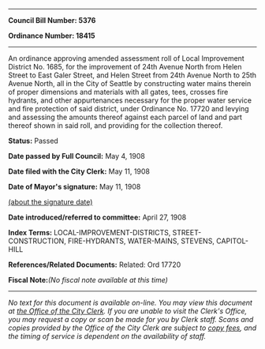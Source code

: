 

********

**Council Bill Number: 5376**
   
**Ordinance Number: 18415**
********

 An ordinance approving amended assessment roll of Local Improvement District No. 1685, for the improvement of 24th Avenue North from Helen Street to East Galer Street, and Helen Street from 24th Avenue North to 25th Avenue North, all in the City of Seattle by constructing water mains therein of proper dimensions and materials with all gates, tees, crosses fire hydrants, and other appurtenances necessary for the proper water service and fire protection of said district, under Ordinance No. 17720 and levying and assessing the amounts thereof against each parcel of land and part thereof shown in said roll, and providing for the collection thereof.

**Status:** Passed
   
**Date passed by Full Council:** May 4, 1908
   
**Date filed with the City Clerk:** May 11, 1908
   
**Date of Mayor's signature:** May 11, 1908
   
[(about the signature date)](/~public/approvaldate.htm)
   
   
   
**Date introduced/referred to committee:** April 27, 1908
   
   
**Index Terms:** LOCAL-IMPROVEMENT-DISTRICTS, STREET-CONSTRUCTION, FIRE-HYDRANTS, WATER-MAINS, STEVENS, CAPITOL-HILL

**References/Related Documents:** Related: Ord 17720

**Fiscal Note:**_(No fiscal note available at this time)_
********

_No text for this document is available on-line. You may view this document at [the Office of the City Clerk](http://www.seattle.gov/leg/clerk/contactUs.htm). If you are unable to visit the Clerk's Office, you may request a copy or scan be made for you by Clerk staff. Scans and copies provided by the Office of the City Clerk are subject to [copy fees](http://clerk.seattle.gov/~public/clerkfees.htm), and the timing of service is dependent on the availability of staff._

